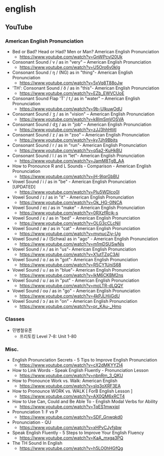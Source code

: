 # english
## YouTube
### American English Pronunciation
* Bed or Bad? Head or Had? Men or Man? American English Pronunciation
  * https://www.youtube.com/watch?v=GnWPcvI20Uk
* Consonant Sound / v / as in "very" – American English Pronunciation
  * https://www.youtube.com/watch?v=U5Oro6v0klg
* Consonant Sound / ŋ / (NG) as in "thing"- American English Pronunciation
  * https://www.youtube.com/watch?v=5xVq8T88oJw
* 'TH': Consonant Sound / ð / as in "this"- American English Pronunciation
  * https://www.youtube.com/watch?v=EZb_EWVCUoE
* Consonant Sound Flap 'T' / t̬ / as in "water" – American English Pronunciation
  * https://www.youtube.com/watch?v=9b-UIkuwOdU
* Consonant Sound / ʒ / as in "vision" – American English Pronunciation
  * https://www.youtube.com/watch?v=k8ImSmVOSVA
* Consonant Sound / dʒ / as in "job" – American English Pronunciation
  * https://www.youtube.com/watch?v=zJJ3hhHtjtI
* Consonant Sound / z / as in "zoo" – American English Pronunciation
  * https://www.youtube.com/watch?v=ky7Jh9Bbjts
* Consonant Sound / r / as in "run"- American English Pronunciation
  * https://www.youtube.com/watch?v=q5a2-KuHkBU
* Consonant Sound / l / as in "let"- American English Pronunciation
  * https://www.youtube.com/watch?v=JamM8TgB_AA
* How to Pronounce R and L Sounds - Comparison - American English Pronunciation
  * https://www.youtube.com/watch?v=iH-9lqrGbBU
* Vowel Sound / i / as in "be" - American English Pronunciation [UPDATED]
  * https://www.youtube.com/watch?v=PIu5WDIco0I
* Vowel Sound / ɪ / as in "it" - American English Pronunciation
  * https://www.youtube.com/watch?v=Ok_HG-0lNCA
* Vowel Sound / eɪ / as in "make" - American English Pronunciation
  * https://www.youtube.com/watch?v=0RXzfRcjk-s
* Vowel Sound / ɛ / as in "bed" - American English Pronunciation
  * https://www.youtube.com/watch?v=OLG3cCLcNiI
* Vowel Sound / æ / as in "cat" - American English Pronunciation
  * https://www.youtube.com/watch?v=mynucZiy-Ug
* Vowel Sound / ə / (Schwa) as in "ago" - American English Pronunciation
  * https://www.youtube.com/watch?v=m1mDSUSwNls
* Vowel Sound / ʌ / as in "us"- American English Pronunciation
  * https://www.youtube.com/watch?v=X1utTZqC3AI
* Vowel Sound / ɑ / as in "got"- American English Pronunciation
  * https://www.youtube.com/watch?v=R5CY1UniS68
* Vowel Sound / u / as in "blue"- American English Pronunciation
  * https://www.youtube.com/watch?v=lkM6CKBM2ns
* Vowel Sound / ʊ / as in "put" - American English Pronunciation
  * https://www.youtube.com/watch?v=moLTR-dLQQY
* Vowel Sound / oʊ / as in "go" - American English Pronunciation
  * https://www.youtube.com/watch?v=4kPJLHiiGdU
* Vowel Sound / ɔ / as in "on" - American English Pronunciation
  * https://www.youtube.com/watch?v=pr_KAu-_Hmo

### Classes
* 민병철유폰
  * 프리토킹 Level 7-8: Unit 1-80

### Misc.
* English Pronunciation Secrets - 5 Tips to Improve English Pronunciation
  * https://www.youtube.com/watch?v=cX2dMKYYZI4
* How to Link Words - Speak English Fluently - Pronunciation Lesson
  * https://www.youtube.com/watch?v=nbnRm_3_QKU
* How to Pronounce Work vs. Walk: American English
  * https://www.youtube.com/watch?v=slq3oXRF3EA
* How to Pronounce WORK vs. WALK [ ForB English Lesson ]
  * https://www.youtube.com/watch?v=AX0QM6xRCT4
* How to Use Can, Could and Be Able To - English Modal Verbs for Ability
  * https://www.youtube.com/watch?v=TqES1mwxjpI
* Pronunciation 1: F vs P
  * https://www.youtube.com/watch?v=SDF_Gnwqkd0
* Pronunciation - QU
  * https://www.youtube.com/watch?v=xHPvCJyfsbw
* Speak English Fluently - 5 Steps to Improve Your English Fluency
  * https://www.youtube.com/watch?v=KaA_mxga3PQ
* The TH Sound In English
  * https://www.youtube.com/watch?v=h5LO0hHGfQg
